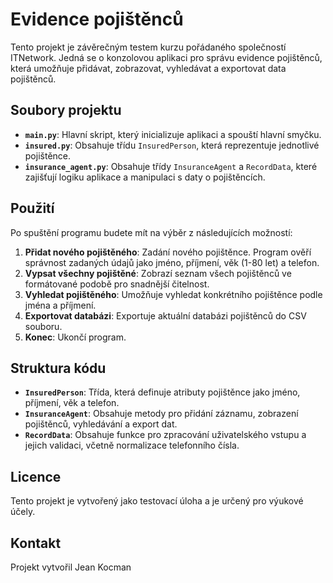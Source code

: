 # Evidence pojištěnců

Tento projekt je závěrečným testem kurzu pořádaného společností ITNetwork. Jedná se o konzolovou aplikaci pro správu evidence pojištěnců, která umožňuje přidávat, zobrazovat, vyhledávat a exportovat data pojištěnců.

## Soubory projektu

- **`main.py`**: Hlavní skript, který inicializuje aplikaci a spouští hlavní smyčku.
- **`insured.py`**: Obsahuje třídu `InsuredPerson`, která reprezentuje jednotlivé pojištěnce.
- **`insurance_agent.py`**: Obsahuje třídy `InsuranceAgent` a `RecordData`, které zajišťují logiku aplikace a manipulaci s daty o pojištěncích.

## Použití

Po spuštění programu budete mít na výběr z následujících možností:

1. **Přidat nového pojištěného**: Zadání nového pojištěnce. Program ověří správnost zadaných údajů jako jméno, příjmení, věk (1-80 let) a telefon.
2. **Vypsat všechny pojištěné**: Zobrazí seznam všech pojištěnců ve formátované podobě pro snadnější čitelnost.
3. **Vyhledat pojištěného**: Umožňuje vyhledat konkrétního pojištěnce podle jména a příjmení.
4. **Exportovat databázi**: Exportuje aktuální databázi pojištěnců do CSV souboru.
5. **Konec**: Ukončí program.

## Struktura kódu

- **`InsuredPerson`**: Třída, která definuje atributy pojištěnce jako jméno, příjmení, věk a telefon.
- **`InsuranceAgent`**: Obsahuje metody pro přidání záznamu, zobrazení pojištěnců, vyhledávání a export dat.
- **`RecordData`**: Obsahuje funkce pro zpracování uživatelského vstupu a jejich validaci, včetně normalizace telefonního čísla.

## Licence

Tento projekt je vytvořený jako testovací úloha a je určený pro výukové účely. 

## Kontakt

Projekt vytvořil Jean Kocman
